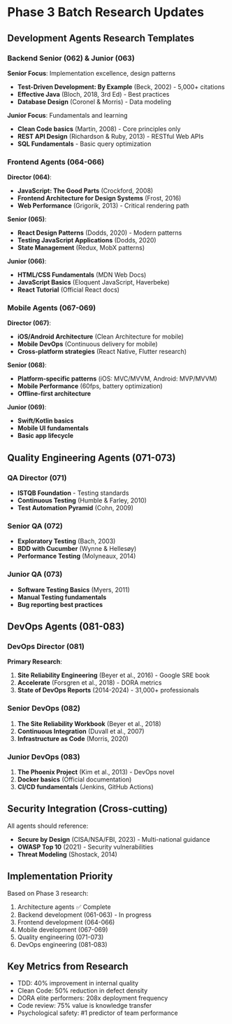 # Phase 3 Batch Research Updates

## Development Agents Research Templates

### Backend Senior (062) & Junior (063)
**Senior Focus**: Implementation excellence, design patterns
- **Test-Driven Development: By Example** (Beck, 2002) - 5,000+ citations
- **Effective Java** (Bloch, 2018, 3rd Ed) - Best practices
- **Database Design** (Coronel & Morris) - Data modeling

**Junior Focus**: Fundamentals and learning
- **Clean Code basics** (Martin, 2008) - Core principles only
- **REST API Design** (Richardson & Ruby, 2013) - RESTful Web APIs
- **SQL Fundamentals** - Basic query optimization

### Frontend Agents (064-066)
**Director (064)**:
- **JavaScript: The Good Parts** (Crockford, 2008)
- **Frontend Architecture for Design Systems** (Frost, 2016)
- **Web Performance** (Grigorik, 2013) - Critical rendering path

**Senior (065)**:
- **React Design Patterns** (Dodds, 2020) - Modern patterns
- **Testing JavaScript Applications** (Dodds, 2020)
- **State Management** (Redux, MobX patterns)

**Junior (066)**:
- **HTML/CSS Fundamentals** (MDN Web Docs)
- **JavaScript Basics** (Eloquent JavaScript, Haverbeke)
- **React Tutorial** (Official React docs)

### Mobile Agents (067-069)
**Director (067)**:
- **iOS/Android Architecture** (Clean Architecture for mobile)
- **Mobile DevOps** (Continuous delivery for mobile)
- **Cross-platform strategies** (React Native, Flutter research)

**Senior (068)**:
- **Platform-specific patterns** (iOS: MVC/MVVM, Android: MVP/MVVM)
- **Mobile Performance** (60fps, battery optimization)
- **Offline-first architecture**

**Junior (069)**:
- **Swift/Kotlin basics**
- **Mobile UI fundamentals**
- **Basic app lifecycle**

## Quality Engineering Agents (071-073)

### QA Director (071)
- **ISTQB Foundation** - Testing standards
- **Continuous Testing** (Humble & Farley, 2010)
- **Test Automation Pyramid** (Cohn, 2009)

### Senior QA (072)
- **Exploratory Testing** (Bach, 2003)
- **BDD with Cucumber** (Wynne & Hellesøy)
- **Performance Testing** (Molyneaux, 2014)

### Junior QA (073)
- **Software Testing Basics** (Myers, 2011)
- **Manual Testing fundamentals**
- **Bug reporting best practices**

## DevOps Agents (081-083)

### DevOps Director (081)
**Primary Research**:
1. **Site Reliability Engineering** (Beyer et al., 2016) - Google SRE book
2. **Accelerate** (Forsgren et al., 2018) - DORA metrics
3. **State of DevOps Reports** (2014-2024) - 31,000+ professionals

### Senior DevOps (082)
1. **The Site Reliability Workbook** (Beyer et al., 2018)
2. **Continuous Integration** (Duvall et al., 2007)
3. **Infrastructure as Code** (Morris, 2020)

### Junior DevOps (083)
1. **The Phoenix Project** (Kim et al., 2013) - DevOps novel
2. **Docker basics** (Official documentation)
3. **CI/CD fundamentals** (Jenkins, GitHub Actions)

## Security Integration (Cross-cutting)

All agents should reference:
- **Secure by Design** (CISA/NSA/FBI, 2023) - Multi-national guidance
- **OWASP Top 10** (2021) - Security vulnerabilities
- **Threat Modeling** (Shostack, 2014)

## Implementation Priority

Based on Phase 3 research:
1. Architecture agents ✅ Complete
2. Backend development (061-063) - In progress
3. Frontend development (064-066)
4. Mobile development (067-069)
5. Quality engineering (071-073)
6. DevOps engineering (081-083)

## Key Metrics from Research

- TDD: 40% improvement in internal quality
- Clean Code: 50% reduction in defect density
- DORA elite performers: 208x deployment frequency
- Code review: 75% value is knowledge transfer
- Psychological safety: #1 predictor of team performance